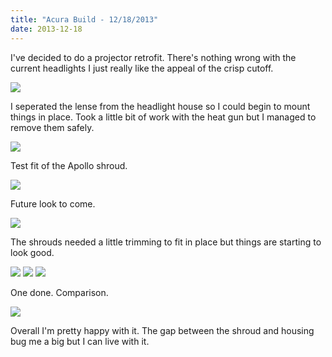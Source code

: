 ```yaml
---
title: "Acura Build - 12/18/2013"
date: 2013-12-18
---
```


I've decided to do a projector retrofit. There's nothing wrong with the current headlights I just really like the appeal of the crisp cutoff.

<img src="/img/acura/13-12-18/1.jpg" class="image-center">

I seperated the lense from the headlight house so I could begin to mount things in place. Took a little bit of work with the heat gun but I managed to remove them safely.

<img src="/img/acura/13-12-18/2.jpg" class="image-center">

Test fit of the Apollo shroud.

<img src="/img/acura/13-12-18/3.jpg" class="image-center">

Future look to come.

<img src="/img/acura/13-12-18/4.jpg" class="image-center">

The shrouds needed a little trimming to fit in place but things are starting to look good.

<img src="/img/acura/13-12-18/5.jpg" class="image-center">
<img src="/img/acura/13-12-18/6.jpg" class="image-center">
<img src="/img/acura/13-12-18/7.jpg" class="image-center">

One done. Comparison.

<img src="/img/acura/13-12-18/8.jpg" class="image-center">

Overall I'm pretty happy with it. The gap between the shroud and housing bug me a big but I can live with it.